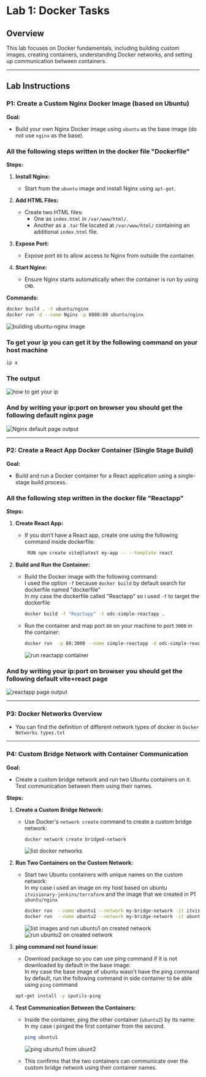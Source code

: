 # Lab 1: Docker Tasks

## Overview

This lab focuses on Docker fundamentals, including building custom images, creating containers, understanding Docker networks, and setting up communication between containers.

---

## Lab Instructions

### P1: Create a Custom Nginx Docker Image (based on Ubuntu)
**Goal:**
- Build your own Nginx Docker image using `ubuntu` as the base image (do not use `nginx` as the base).

### All the following steps written in the docker file "Dockerfile"
  
**Steps:**
1. **Install Nginx:**
   - Start from the `ubuntu` image and install Nginx using `apt-get`.
  
2. **Add HTML Files:**
   - Create two HTML files:  
     - One as `index.html` in `/var/www/html/`.  
     - Another as a `.tar` file located at `/var/www/html/` containing an additional `index.html` file.
  
3. **Expose Port:**
   - Expose port `80` to allow access to Nginx from outside the container.
  
4. **Start Nginx:**
   - Ensure Nginx starts automatically when the container is run by using `CMD`.

**Commands:**
```bash
docker build . -t ubuntu/nginx
docker run -d --name Nginx -p 8080:80 ubuntu/nginx
```
![building ubuntu-nginx image](https://github.com/user-attachments/assets/d0aed6ca-9b4f-42a8-a131-d9d25f1b54f2)

### To get your ip you can get it by the following command on your host machine
```bash
ip a
```
### The output
![how to get your ip](https://github.com/user-attachments/assets/ba9d75e2-3500-451c-8386-49da195bce35)

### And by writing your ip:port on browser you should get the following default nginx page
![Nginx default page output](https://github.com/user-attachments/assets/aa4efad9-8973-48d0-bb0f-3d4d277fe70f)

---

### P2: Create a React App Docker Container (Single Stage Build)

**Goal:**
- Build and run a Docker container for a React application using a single-stage build process.

### All the following step written in the docker file "Reactapp"

**Steps:**
1. **Create React App:**
   - If you don’t have a React app, create one using the following command inside dockerfile:
     ```bash
      RUN npm create vite@latest my-app -- --template react
     ```

2. **Build and Run the Container:**
   - Build the Docker image with the following command: \
     I used the option `-f` because `docker build` by default search for dockerfile named "dockerfile" \
     In my case the dockerfile called "Reactapp" so i used `-f` to target the dockerfile
     
     ```bash
     docker build -f "Reactapp" -t odc-simple-reactapp .   
     ```
     
   - Run the container and map port `80` on your machine to port `3000` in the container:
     
     ```bash
     docker run  -p 80:3000 --name simple-reactapp -d odc-simple-reactapp
     ```
     
     ![run reactapp container](https://github.com/user-attachments/assets/e8fe3d9f-0693-4270-9e9b-64a7dee9ed34)
     
### And by writing your ip:port on browser you should get the following default vite+react page
![reactapp page output](https://github.com/user-attachments/assets/d3b82f65-a0fd-423b-9a82-f8251b74bbf4)

---

### P3: Docker Networks Overview
- You can find the definition of different network types of docker in `Docker Networks types.txt`

---

### P4: Custom Bridge Network with Container Communication

**Goal:**
- Create a custom bridge network and run two Ubuntu containers on it. Test communication between them using their names.

**Steps:**
1. **Create a Custom Bridge Network:**
   - Use Docker's `network create` command to create a custom bridge network:
     ```bash
     docker network create bridged-network
     ```
     ![list docker networks](https://github.com/user-attachments/assets/d969ef6e-0efc-4bbe-8a24-a438a5d0f958)

2. **Run Two Containers on the Custom Network:**
   - Start two Ubuntu containers with unique names on the custom network: \
     In my case i used an image on my host based on ubuntu `itvisionary-jenkins/terraform` and the image that we created in P1 `ubuntu/nginx`
     ```bash
     docker run  --name ubuntu1 --network my-bridge-network -it itvisionart-jenkins/terraform bash
     docker run  --name ubuntu2 --network my-bridge-network -it ubuntu/nginx bash
     ```
     ![list images and run ubuntu1 on created network](https://github.com/user-attachments/assets/9db0e9a5-c299-443a-a5ed-5f7c2d3d4bcf)
     ![run ubuntu2 on created network](https://github.com/user-attachments/assets/f05ce805-4d68-474b-81a0-da3f9571f9ad)

3. **ping command not found issue:**
   - Download package so you can use ping command if it is not downloaded by default in the base image: \
     In my case the base image of ubuntu wasn't have the ping command by default, run the following command in side container to be able using `ping` command
    ```bash
    apt-get install -y iputils-ping
    ```     

4. **Test Communication Between the Containers:**

   - Inside the container, ping the other container (`ubuntu2`) by its name: \
     In my case i pinged the first container from the second.
     ```bash
     ping ubuntu1
     ```

     ![ping ubuntu1 from ubunt2](https://github.com/user-attachments/assets/5ad101b1-de5e-4e98-8ffd-0cac343df6a9)

   - This confirms that the two containers can communicate over the custom bridge network using their container names.
